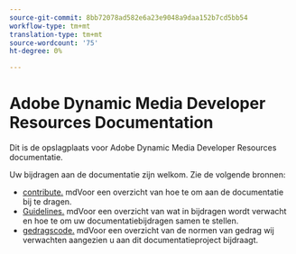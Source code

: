 ```yaml
---
source-git-commit: 8bb72078ad582e6a23e9048a9daa152b7cd5bb54
workflow-type: tm+mt
translation-type: tm+mt
source-wordcount: '75'
ht-degree: 0%

---
```

# Adobe Dynamic Media Developer Resources Documentation

Dit is de opslagplaats voor Adobe Dynamic Media Developer Resources documentatie.

Uw bijdragen aan de documentatie zijn welkom. Zie de volgende bronnen:

* [contribute.](contributing.md) mdVoor een overzicht van hoe te om aan de documentatie bij te dragen.
* [Guidelines.](guidelines.md) mdVoor een overzicht van wat in bijdragen wordt verwacht en hoe te om uw documentatiebijdragen samen te stellen.
* [gedragscode.](code-of-conduct.md) mdVoor een overzicht van de normen van gedrag wij verwachten aangezien u aan dit documentatieproject bijdraagt.
